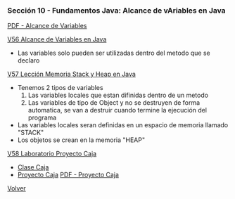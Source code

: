 ### Sección 10 - Fundamentos Java: Alcance de vAriables en Java
[PDF - Alcance de Variables](Apuntes/09-03-AlcanceVariables-CFJ.pdf)

[V56 Alcance de Variables en Java](V54_Constructores_en_Java/src/operaciones)
- Las variables solo pueden ser utilizadas dentro del metodo que se declaro

[V57 Lección Memoria Stack y Heap en Java](V57_Leccion_Memoria_Stack_y_Heap_en_Java/src/operaciones/PruebaAritmetica.java)
- Tenemos 2 tipos de variables
    1. Las variables locales que estan difinidas dentro de un metodo
    2. Las variables de tipo de Object y no se destruyen de forma automatica,
        se van a destruir cuando termine la ejecución del programa
- Las variables locales seran definidas en un espacio de memoria llamado "STACK"
- Los objetos se crean en la memoria "HEAP"

[V58 Laboratorio Proyecto Caja](V58_Laboratorio_Proyecto_Caja/src/proyecto)
- [Clase Caja](V58_Laboratorio_Proyecto_Caja/src/proyecto/Caja.java)
- [Proyecto Caja](V58_Laboratorio_Proyecto_Caja/src/proyecto/ProyectoCaja.java)
[PDF - Proyecto Caja](apuntes/09-05-LaboratorioCaja-CFJ.pdf)

[Volver](../)